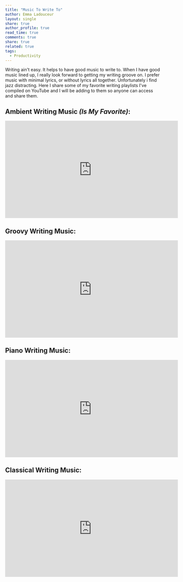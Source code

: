```yaml
---
title: "Music To Write To"
author: Emma Ladouceur
layout: single
share: true
author_profile: true
read_time: true
comments: true
share: true
related: true
tags:
  - Productivity
---
```



Writing ain't easy. It helps to have good music to write to. When I have good music lined up, I really look forward to getting my writing groove on. I prefer music with minimal lyrics, or without lyrics all together. Unfortunately i find jazz distracting. Here I share some of my favorite writing playlists I've compiled on YouTube and I will be adding to them so anyone can access and share them.

## Ambient Writing Music *(Is My Favorite)*:

<iframe width="560" height="315" src="https://www.youtube.com/embed/videoseries?list=PL99l78Ji34mw6RlUcckNvKtZY2m6YQFUx" frameborder="0" allow="autoplay; encrypted-media" allowfullscreen></iframe>


## Groovy Writing Music:
<iframe width="560" height="315" src="https://www.youtube.com/embed/videoseries?list=PL99l78Ji34my44MDUZNT8pv_WwhBDIkFk" frameborder="0" allow="autoplay; encrypted-media" allowfullscreen></iframe>

## Piano Writing Music:
<iframe width="560" height="315" src="https://www.youtube.com/embed/videoseries?list=PL99l78Ji34mwIOualSWDPS8WPhxAbuzCC" frameborder="0" allow="autoplay; encrypted-media" allowfullscreen></iframe>

## Classical Writing Music:
<iframe width="560" height="315" src="https://www.youtube.com/embed/videoseries?list=PL99l78Ji34myhO3BjZgtVF9qd9S2HhL-l" frameborder="0" allow="autoplay; encrypted-media" allowfullscreen></iframe>